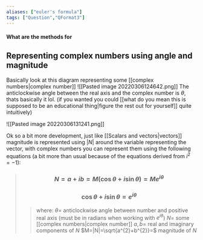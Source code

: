 ```yaml
---
aliases: ["euler's formula"]
tags: ["Question","QFormat3"]
---
```


#### What are the methods for
## Representing complex numbers using angle and magnitude
Basically look at this diagram representing some [[complex numbers|complex number]]
![[Pasted image 20220306124642.png]]
The anticlockwise angle between the real axis and the complex number is $\theta$, thats basically it lol. (if you wanted you could [[what do you mean this is supposed to be an educational thing|figure the rest out for yourself]] quite intuitively)

![[Pasted image 20220306131241.png]]

Ok so a bit more development, just like [[Scalars and vectors|vectors]] magnitude is represented using $|N|$ around the variable representing the vector, with complex numbers you can represent them using the following equations (a bit more than usual because of the equations derived from $i^{2}=-1$):
> ### $$ N = a+ib = M(\cos\theta+i\sin\theta) = Me^{i\theta} $$ 
> ### $$ \cos\theta+i\sin\theta = e^{i\theta} $$ 
>> where:
>> $\theta=$ anticlockwise angle between number and positive real axis (must be in radians when working with $e^{i\theta}$) 
>> $N=$ some [[complex numbers|complex number]]
>> $a,b=$ real and imaginary components of $N$
>> $M=|N|=\sqrt{a^{2}+b^{2}}=$ magnitude of $N$